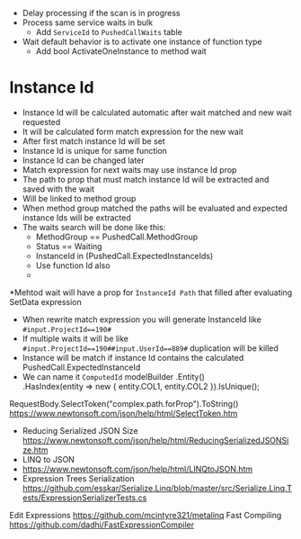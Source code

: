 ﻿* Delay processing if the scan is in progress
* Process same service waits in bulk
	* Add `ServiceId` to `PushedCallWaits` table
* Wait default behavior is to activate one instance of function type
	* Add bool ActivateOneInstance to method wait

# Instance Id
* Instance Id will be calculated automatic after wait matched and new wait requested
* It will be calculated form match expression for the new wait
* After first match instance Id will be set
* Instance Id is unique for same function
* Instance Id can be changed later
* Match expression for next waits may use instance Id prop
* The path to prop that must match instance Id will be extracted and saved with the wait
* Will be linked to method group 
* When method group matched the paths will be evaluated and expected instance Ids will be extracted
* The waits search will be done like this:
	* MethodGroup == PushedCall.MethodGroup
	* Status == Waiting
	* InstanceId in (PushedCall.ExpectedInstanceIds)
	* Use function Id also
	* 
*Mehtod wait will have a prop for `InstanceId Path` that filled after evaluating SetData expression


* When rewrite match expression you will generate InstanceId like `#input.ProjectId==190#`
* If multiple waits it will be like `#input.ProjectId==190##input.UserId==889#` duplication will be killed
* Instance will be match if instance Id contains the calculated PushedCall.ExpectedInstanceId
* We can name it `ComputedId`
modelBuilder
   .Entity<Entity>()  
   .HasIndex(entity => new { entity.COL1, entity.COL2 }).IsUnique();

RequestBody.SelectToken("complex.path.forProp").ToString()
https://www.newtonsoft.com/json/help/html/SelectToken.htm


* Reducing Serialized JSON Size
https://www.newtonsoft.com/json/help/html/ReducingSerializedJSONSize.htm
* LINQ to JSON
* https://www.newtonsoft.com/json/help/html/LINQtoJSON.htm
* Expression Trees Serialization
https://github.com/esskar/Serialize.Linq/blob/master/src/Serialize.Linq.Tests/ExpressionSerializerTests.cs

Edit Expressions
https://github.com/mcintyre321/metalinq
Fast Compiling
https://github.com/dadhi/FastExpressionCompiler
